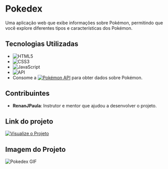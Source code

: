 # Pokedex

Uma aplicação web que exibe informações sobre Pokémon, permitindo que você explore diferentes tipos e características dos Pokémon.

## Tecnologias Utilizadas

- ![HTML5](https://img.shields.io/badge/HTML5-E34F26?style=flat&logo=html5&logoColor=white)
- ![CSS3](https://img.shields.io/badge/CSS3-1572B6?style=flat&logo=css3&logoColor=white)
- ![JavaScript](https://img.shields.io/badge/JavaScript-F7DF1E?style=flat&logo=javascript&logoColor=black)
- ![API](https://img.shields.io/badge/API-00A3E0?style=flat&logo=api&logoColor=white)
- Consome a [![Pokémon API](https://img.shields.io/badge/Pokémon%20API-FFCB05?style=flat&logo=pokemon&logoColor=white)](https://pokeapi.co) para obter dados sobre Pokémon.

## Contribuintes

- **RenanJPaula**: Instrutor e mentor que ajudou a desenvolver o projeto.

## Link do projeto

[![Visualize o Projeto](https://img.shields.io/badge/Visualize%20o%20Projeto-green?style=for-the-badge&logo=github)](https://deboranortes.github.io/pokedex/)

## Imagem do Projeto

![Pokedex GIF](https://example.com/pokedex.gif)



